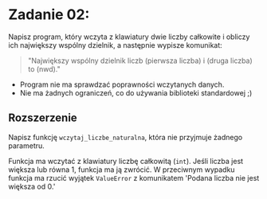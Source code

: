 # Zadanie 02:
Napisz program, który wczyta z klawiatury dwie liczby całkowite i obliczy ich największy wspólny dzielnik, a następnie wypisze komunikat:
> "Największy wspólny dzielnik liczb (pierwsza liczba) i (druga liczba) to (nwd)."

- Program nie ma sprawdzać poprawności wczytanych danych.
- Nie ma żadnych ograniczeń, co do używania biblioteki standardowej ;)


## Rozszerzenie
Napisz funkcję `wczytaj_liczbe_naturalna`, która nie przyjmuje żadnego parametru.

Funkcja ma wczytać z klawiatury liczbę całkowitą (`int`). Jeśli liczba jest większa lub równa 1, funkcja ma ją zwrócić. W przeciwnym wypadku funkcja ma rzucić wyjątek `ValueError` z komunikatem 'Podana liczba nie jest większa od 0.'
